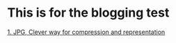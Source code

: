 # This is for the blogging test

[1. JPG, Clever way for compression and representation ](./jpg.md)
